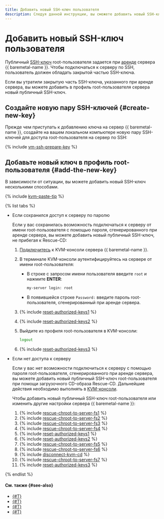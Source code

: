 ```yaml
---
title: Добавить новый SSH-ключ пользователя
description: Следуя данной инструкции, вы сможете добавить новый SSH-ключ пользователя ОС Linux на сервере {{ baremetal-name }} с помощью загрузочного CD-образа Rescue-CD.
---
```


# Добавить новый SSH-ключ пользователя

Публичный [SSH-ключ](../../../glossary/ssh-keygen.md) root-пользователя задается при [аренде](./server-lease.md) сервера {{ baremetal-name }}. Чтобы подключаться к серверу по SSH, пользователь должен обладать закрытой частью SSH-ключа.

Если вы утратили закрытую часть SSH-ключа, указанного при аренде сервера, вы можете добавить в профиль root-пользователя сервера новый публичный SSH-ключ.

## Создайте новую пару SSH-ключей {#create-new-key}

Прежде чем приступать к добавлению ключа на сервер {{ baremetal-name }}, создайте на вашем локальном компьютере новую пару SSH-ключей для доступа root-пользователя на сервер по SSH:

{% include [vm-ssh-prepare-key](../../../_includes/vm-ssh-prepare-key.md) %}

## Добавьте новый ключ в профиль root-пользователя {#add-the-new-key}

В зависимости от ситуации, вы можете добавить новый SSH-ключ несколькими способами.

{% include [kvm-paste-tip](../../../_includes/baremetal/kvm-paste-tip.md) %}

{% list tabs %}

- Если сохранился доступ к серверу по паролю

  Если у вас сохранилась возможность подключаться к серверу от имени root-пользователя с помощью пароля, сгенерированного при аренде сервера, вы можете добавить новый публичный SSH-ключ, не прибегая к Rescue-CD:

  1. [Подключитесь](./server-kvm.md) к KVM-консоли сервера {{ baremetal-name }}.
  1. В терминале KVM-консоли аутентифицируйтесь на сервере от имени root-пользователя:

      * В строке с запросом имени пользователя введите `root` и нажмите **ENTER**:

          ```bash
          my-server login: root
          ```
      * В появившейся строке `Password:` введите пароль root-пользователя, сгенерированный при аренде сервера.
  1. {% include [reset-authorized-keys1](../../../_includes/baremetal/instruction-steps/reset-authorized-keys1.md) %}
  1. {% include [reset-authorized-keys2](../../../_includes/baremetal/instruction-steps/reset-authorized-keys2.md) %}
  1. Выйдите из профиля root-пользователя в KVM-консоли:

      ```bash
      logout
      ```
  1. {% include [reset-authorized-keys3](../../../_includes/baremetal/instruction-steps/reset-authorized-keys3.md) %}

- Если нет доступа к серверу

  Если у вас нет возможности подключиться к серверу с помощью пароля root-пользователя, сгенерированного при аренде сервера, вы можете добавить новый публичный SSH-ключ root-пользователя при помощи загрузочного CD-образа Rescue-CD. Дальнейшие действия необходимо выполнять в [KVM-консоли](./server-kvm.md).

  Чтобы добавить новый публичный SSH-ключ root-пользователя или изменить другие настройки сервера {{ baremetal-name }}:

  1. {% include [rescue-chroot-to-server-fs1](../../../_includes/baremetal/instruction-steps/rescue-chroot-to-server-fs1.md) %}
  1. {% include [rescue-chroot-to-server-fs2](../../../_includes/baremetal/instruction-steps/rescue-chroot-to-server-fs2.md) %}
  1. {% include [rescue-chroot-to-server-fs3](../../../_includes/baremetal/instruction-steps/rescue-chroot-to-server-fs3.md) %}
  1. {% include [rescue-chroot-to-server-fs4](../../../_includes/baremetal/instruction-steps/rescue-chroot-to-server-fs4.md) %}
  1. {% include [reset-authorized-keys1](../../../_includes/baremetal/instruction-steps/reset-authorized-keys1.md) %}
  1. {% include [reset-authorized-keys2](../../../_includes/baremetal/instruction-steps/reset-authorized-keys2.md) %}
  1. {% include [rescue-chroot-to-server-fs5](../../../_includes/baremetal/instruction-steps/rescue-chroot-to-server-fs5.md) %}
  1. {% include [rescue-chroot-to-server-fs6](../../../_includes/baremetal/instruction-steps/rescue-chroot-to-server-fs6.md) %}
  1. {% include [disconnect-kvm-cd](../../../_includes/baremetal/disconnect-kvm-cd.md) %}
  1. {% include [rescue-chroot-to-server-fs7](../../../_includes/baremetal/instruction-steps/rescue-chroot-to-server-fs7.md) %}
  1. {% include [reset-authorized-keys3](../../../_includes/baremetal/instruction-steps/reset-authorized-keys3.md) %}

{% endlist %}

#### См. также {#see-also}

* [{#T}](./rescue-boot.md)
* [{#T}](./reset-password.md)
* [{#T}](./restore-grub.md)
* [{#T}](./switch-raid-member.md)